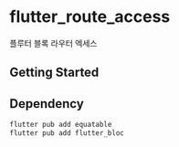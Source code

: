 # flutter_route_access

플루터 블록 라우터 엑세스

## Getting Started

## Dependency

```bash
flutter pub add equatable
flutter pub add flutter_bloc
```
